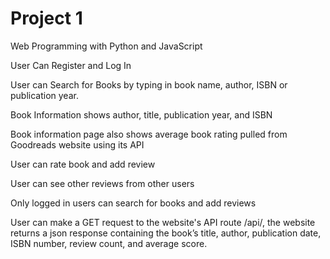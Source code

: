 # Project 1

Web Programming with Python and JavaScript

User Can Register and Log In

User can Search for Books by typing in book name, author, ISBN or publication year.

Book Information shows author, title, publication year, and ISBN

Book information page also shows average book rating pulled from Goodreads website using its API

User can rate book and add review

User can see other reviews from other users

Only logged in users can search for books and add reviews

User can make a GET request to the website's API route /api/<isbn>, the website returns a json response containing the book’s title, author, publication date, ISBN number, review count, and average score.
